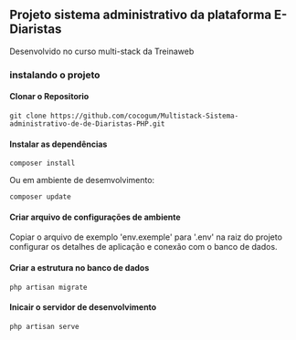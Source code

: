 ## Projeto sistema administrativo da plataforma E-Diaristas

Desenvolvido no curso multi-stack da Treinaweb

### instalando o projeto

#### Clonar o Repositorio

```
git clone https://github.com/cocogum/Multistack-Sistema-administrativo-de-de-Diaristas-PHP.git
```

#### Instalar as dependências

```
composer install
```

Ou em ambiente de desemvolvimento:

```
composer update
```

#### Criar arquivo de configurações de ambiente

Copiar o arquivo de exemplo 'env.exemple' para '.env' na raiz do projeto 
configurar os detalhes de aplicação e conexão com o banco de dados.

#### Criar a estrutura no banco de dados

```
php artisan migrate
```

#### Inicair o servidor de desenvolvimento

```
php artisan serve
```


